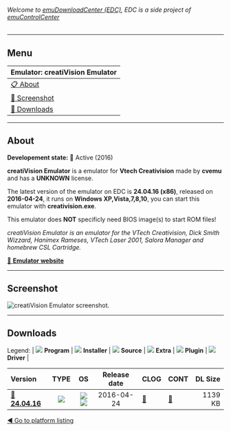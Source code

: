 ###### Welcome to [emuDownloadCenter (EDC)](https://github.com/PhoenixInteractiveNL/emuDownloadCenter/wiki/), EDC is a side project of [emuControlCenter](https://github.com/PhoenixInteractiveNL/emuControlCenter/wiki/)
***
## Menu
| **Emulator: creatiVision Emulator** |
|:---------|
| [:clipboard: About](#about) |
| [:sunrise: Screenshot](#screenshot) |
| [:floppy_disk: Downloads](#downloads) |
***
## About
**Developement state:** :large_blue_circle: Active (2016)

**creatiVision Emulator** is a emulator for **Vtech Creativision** made by **cvemu** and has a **UNKNOWN** license.

The latest version of the emulator on EDC is **24.04.16 (x86)**, released on **2016-04-24**, it runs on **Windows XP,Vista,7,8,10**, you can start this emulator with **creativision.exe**.

This emulator does **NOT** specificly need BIOS image(s) to start ROM files!

_creatiVision Emulator is an emulator for the VTech Creativision, Dick Smith Wizzard, Hanimex Rameses, VTech Laser 2001, Salora Manager and homebrew CSL Cartridge._

[:link: **Emulator website**](http://sourceforge.net/projects/creativisionemulator/)
***
## Screenshot
![](https://raw.githubusercontent.com/PhoenixInteractiveNL/emuDownloadCenter/master/hooks/creativision/emulator_screen_01.jpg "creatiVision Emulator screenshot.")
***
## Downloads
Legend:
| ![](https://raw.githubusercontent.com/wiki/PhoenixInteractiveNL/emuDownloadCenter/images_misc/icon_program_24.png) **Program** | 
![](https://raw.githubusercontent.com/wiki/PhoenixInteractiveNL/emuDownloadCenter/images_misc/icon_installer_24.png) **Installer** | 
![](https://raw.githubusercontent.com/wiki/PhoenixInteractiveNL/emuDownloadCenter/images_misc/icon_source_code_24.png) **Source** | 
![](https://raw.githubusercontent.com/wiki/PhoenixInteractiveNL/emuDownloadCenter/images_misc/icon_extra_24.png) **Extra** | 
![](https://raw.githubusercontent.com/wiki/PhoenixInteractiveNL/emuDownloadCenter/images_misc/icon_plugin_24.png) **Plugin** | 
![](https://raw.githubusercontent.com/wiki/PhoenixInteractiveNL/emuDownloadCenter/images_misc/icon_driver_24.png) **Driver** | 
 
| Version  | TYPE | OS | Release date  | CLOG | CONT | DL Size  |
|:---------|:----:|:--:|:-------------:|:-----|:-----|---------:|
| [:floppy_disk: **24.04.16**](https://github.com/PhoenixInteractiveNL/edc-repo0003/raw/master/creativision/24.04.16.7z) | ![](https://raw.githubusercontent.com/wiki/PhoenixInteractiveNL/emuDownloadCenter/images_misc/icon_program_24.png) | ![](https://raw.githubusercontent.com/wiki/PhoenixInteractiveNL/emuDownloadCenter/images_misc/logo_windows_24.png)![](https://raw.githubusercontent.com/wiki/PhoenixInteractiveNL/emuDownloadCenter/images_misc/icon_32-bit_24.png) | 2016-04-24 | [:page_facing_up:](https://github.com/PhoenixInteractiveNL/edc-repo0003/blob/master/creativision/24.04.16_changelog.txt) | [:mag_right:](https://github.com/PhoenixInteractiveNL/edc-repo0003/blob/master/creativision/24.04.16_contents.txt) | 1139 KB |

[:arrow_backward: Go to platform listing](https://github.com/PhoenixInteractiveNL/emuDownloadCenter/wiki/EDC-Platform-List)
